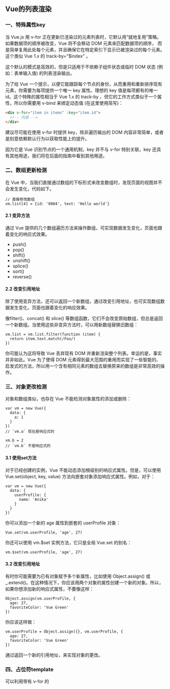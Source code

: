 
## Vue的列表渲染

### 一、特殊属性key

当 Vue.js 用 v-for 正在更新已渲染过的元素列表时，它默认用“就地复用”策略。如果数据项的顺序被改变，Vue 将不会移动 DOM 元素来匹配数据项的顺序， 而是简单复用此处每个元素，并且确保它在特定索引下显示已被渲染过的每个元素。这个类似 Vue 1.x 的 track-by="$index" 。

这个默认的模式是高效的，但是只适用于不依赖子组件状态或临时 DOM 状态 (例如：表单输入值) 的列表渲染输出。

为了给 Vue 一个提示，以便它能跟踪每个节点的身份，从而重用和重新排序现有元素，你需要为每项提供一个唯一 key 属性。理想的 key 值是每项都有的唯一 id。这个特殊的属性相当于 Vue 1.x 的 track-by ，但它的工作方式类似于一个属性，所以你需要用 v-bind 来绑定动态值 (在这里使用简写)：

```HTML
<div v-for="item in items" :key="item.id">
  <!-- 内容 -->
</div>
```

建议尽可能在使用 v-for 时提供 key，除非遍历输出的 DOM 内容非常简单，或者是刻意依赖默认行为以获取性能上的提升。

因为它是 Vue 识别节点的一个通用机制，key 并不与 v-for 特别关联，key 还具有其他用途，我们将在后面的指南中看到其他用途。

### 二、数组更新检测

在 Vue 中，当我们直接通过数组的下标形式来改变数组时，发现页面的视图并不会发生变化，代码如下。

```JS
// 直接修改数组
vm.list[4] = {id: '0004', text: 'Hello world'}
```

#### 2.1 变异方法

通过 Vue 提供的几个数组遍历方法来操作数组，可实现数据发生变化，页面也跟着变化的响应式效果。

+ push()
+ pop()
+ shift()
+ unshift()
+ splice()
+ sort()
+ reverse()

#### 2.2 改变引用地址

除了使用变异方法，还可以返回一个新数组，通过改变引用地址，也可实现数组数据发生变化，页面也跟着变化的响应效果。

像filter()、concat() 和 slice() 等数组函数，它们不会改变原始数组，但总是返回一个新数组。当使用这些非变异方法时，可以用新数组替换旧数组：

```JS
vm.list = vm.list.filter(function (item) {
  return item.text.match(/Foo/)
})
```

你可能认为这将导致 Vue 丢弃现有 DOM 并重新渲染整个列表。幸运的是，事实并非如此。Vue 为了使得 DOM 元素得到最大范围的重用而实现了一些智能的、启发式的方法，所以用一个含有相同元素的数组去替换原来的数组是非常高效的操作。

### 三、对象更改检测

对象和数组类似，也存在 Vue 不能检测对象属性的添加或删除：

```JS
var vm = new Vue({
  data: {
    a: 1
  }
})
// `vm.a` 现在是响应式的

vm.b = 2
// `vm.b` 不是响应式的
```

#### 3.1 使用set方法

对于已经创建的实例，Vue 不能动态添加根级别的响应式属性。但是，可以使用 Vue.set(object, key, value) 方法向嵌套对象添加响应式属性。例如，对于：

```JS
var vm = new Vue({
  data: {
    userProfile: {
      name: 'Anika'
    }
  }
})
```

你可以添加一个新的 age 属性到嵌套的 userProfile 对象：

```JS
Vue.set(vm.userProfile, 'age', 27)
```

你还可以使用 vm.$set 实例方法，它只是全局 Vue.set 的别名：

```JS
vm.$set(vm.userProfile, 'age', 27)
```

#### 3.2 改变引用地址

有时你可能需要为已有对象赋予多个新属性，比如使用 Object.assign() 或 _.extend()。在这种情况下，你应该用两个对象的属性创建一个新的对象。所以，如果你想添加新的响应式属性，不要像这样：

```JS
Object.assign(vm.userProfile, {
  age: 27,
  favoriteColor: 'Vue Green'
})
```

你应该这样做：

```JS
vm.userProfile = Object.assign({}, vm.userProfile, {
  age: 27,
  favoriteColor: 'Vue Green'
})
```

通过返回一个新的引用地址，来实现对象的更改。


### 四、占位符template

可以利用带有 v-for 的 <template> 渲染多个元素。比如：
```JS
<ul>
  <template v-for="item in items">
    <li>{{ item.msg }}</li>
    <li class="divider" role="presentation"></li>
  </template>
</ul>
```